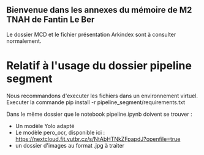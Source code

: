 ## Bienvenue dans les annexes du mémoire de M2 TNAH de Fantin Le Ber ##

Le dossier MCD et le fichier présentation Arkindex sont à consulter normalement.

 # Relatif à l'usage du dossier pipeline segment #

Nous recommandons d'executer les fichiers dans un environnement virtuel.
Executer la commande
 pip install -r pipeline_segment/requirements.txt

Dans le même dossier que le notebook pipeline.ipynb doivent se trouver :
- Un modèle Yolo adapté
- Le modèle pero_ocr, disponible ici : https://nextcloud.fit.vutbr.cz/s/NtAbHTNkZFpapdJ?openfile=true
- un dossier d'images au format .jpg à traiter
